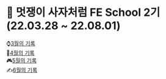 # 🦁 멋쟁이 사자처럼 FE School 2기 (22.03.28 ~ 22.08.01)
⌚[3월의 기록](https://github.com/iRRPL-AR/FE-School-2/tree/main/March)   
🐳[4월의 기록](https://github.com/iRRPL-AR/FE-School-2/tree/main/April)   
🎮[5월의 기록](https://github.com/iRRPL-AR/FE_School_2_daily/tree/main/May)   
✍️[6월의 기록](https://github.com/areumz/FE_School_2_daily/tree/main/June)
